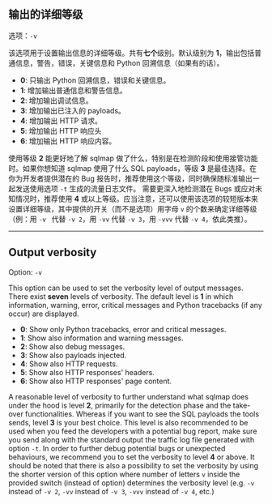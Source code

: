 ## 输出的详细等级

选项：`-v`

该选项用于设置输出信息的详细等级。共有**七个**级别。默认级别为 **1**，输出包括普通信息，警告，错误，关键信息和 Python 回溯信息（如果有的话）。

* **0**: 只输出 Python 回溯信息，错误和关键信息。
* **1**: 增加输出普通信息和警告信息。
* **2**: 增加输出调试信息。
* **3**: 增加输出已注入的 payloads。
* **4**: 增加输出 HTTP 请求。
* **5**: 增加输出 HTTP 响应头
* **6**: 增加输出 HTTP 响应内容。

使用等级 **2** 能更好地了解 sqlmap 做了什么，特别是在检测阶段和使用接管功能时。如果你想知道 sqlmap 使用了什么 SQL payloads，等级 **3** 是最佳选择。在你为开发者提供潜在的 Bug 报告时，推荐使用这个等级，同时确保随标准输出一起发送使用选项 `-t` 生成的流量日志文件。
需要更深入地检测潜在 Bugs 或应对未知情况时，推荐使用 **4** 或以上等级。应当注意，还可以使用该选项的较短版本来设置详细等级，其中提供的开关（而不是选项）用字母 `v` 的个数来确定详细等级（例：用 `-v ` 代替 `-v 2`，用 `-vv` 代替 `-v 3`，用 `-vvv` 代替 `-v 4`，依此类推）。

---

## Output verbosity

Option: `-v`

This option can be used to set the verbosity level of output messages. There exist **seven** levels of verbosity. The default level is **1** in which information, warning, error, critical messages and Python tracebacks (if any occur) are displayed.

* **0**: Show only Python tracebacks, error and critical messages.
* **1**: Show also information and warning messages.
* **2**: Show also debug messages.
* **3**: Show also payloads injected.
* **4**: Show also HTTP requests.
* **5**: Show also HTTP responses' headers.
* **6**: Show also HTTP responses' page content.

A reasonable level of verbosity to further understand what sqlmap does under the hood is level **2**, primarily for the detection phase and the take-over functionalities. Whereas if you want to see the SQL payloads the tools sends, level **3** is your best choice. This level is also recommended to be used when you feed the developers with a potential bug report, make sure you send along with the standard output the traffic log file generated with option `-t`.
In order to further debug potential bugs or unexpected behaviours, we recommend you to set the verbosity to level **4** or above. It should be noted that there is also a possibility to set the verbosity by using the shorter version of this option where number of letters `v` inside the provided switch (instead of option) determines the verbosity level (e.g. `-v` instead of `-v 2`, `-vv` instead of `-v 3`, `-vvv` instead of `-v 4`, etc.)